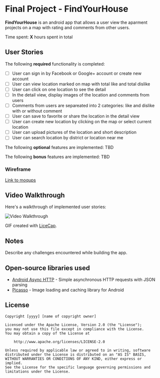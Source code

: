 # Final Project - FindYourHouse

**FindYourHouse** is an android app that allows a user view the aparment projects on a map with rating and comments from other users.

Time spent: **X** hours spent in total

## User Stories

The following **required** functionality is completed:

* [ ] User can sign in by Facebook or Google+ account or create new account
* [ ] User can view location marked on map with total like and total dislike
* [ ] User can click on one location to see the detail
 * [ ] In the detail view, display images of the location and comments from users
 * [ ] Comments from users are separeated into 2 categories: like and dislike with or without comment
 * [ ] User can save to favorite or share the location in the detail view
* [ ] User can create new location by clicking on the map or select current location
* [ ] User can upload pictures of the location and short description
* [ ] User can search location by district or location near me

The following **optional** features are implemented:
TBD

The following **bonus** features are implemented:
TBD

### Wireframe
<a href='https://app.moqups.com/bachvand5@gmail.com/8UcMZRiuQr/view/page/a63a5b3ad'>Link to moqups</a>

## Video Walkthrough 

Here's a walkthrough of implemented user stories:

<img src='http://i.imgur.com/link/to/your/gif/file.gif' title='Video Walkthrough' width='' alt='Video Walkthrough' />

GIF created with [LiceCap](http://www.cockos.com/licecap/).

## Notes

Describe any challenges encountered while building the app.

## Open-source libraries used

- [Android Async HTTP](https://github.com/loopj/android-async-http) - Simple asynchronous HTTP requests with JSON parsing
- [Picasso](http://square.github.io/picasso/) - Image loading and caching library for Android

## License

    Copyright [yyyy] [name of copyright owner]

    Licensed under the Apache License, Version 2.0 (the "License");
    you may not use this file except in compliance with the License.
    You may obtain a copy of the License at

        http://www.apache.org/licenses/LICENSE-2.0

    Unless required by applicable law or agreed to in writing, software
    distributed under the License is distributed on an "AS IS" BASIS,
    WITHOUT WARRANTIES OR CONDITIONS OF ANY KIND, either express or implied.
    See the License for the specific language governing permissions and
    limitations under the License.
